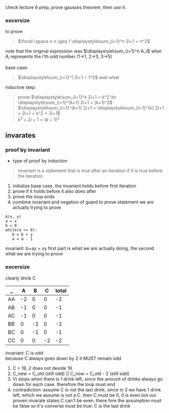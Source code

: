 check lecture 6 prep, prove gausses theorem, then use it.

### excersize
to prove 
> $\forall \space n n \geq 1 \displaystyle\sum_{i=1}^n 2i+1 = n^2$  

note that the original expression was $\displaystyle\sum_{i=1}^n A_i$ wher $A_i$ represents the i'th odd number (1->1, 2->3, 3->5)

base case:
> $\displaystyle\sum_{i=1}^1 2i+1 = 1^2$ wait what

inductive step:
> prove $\displaystyle\sum_{i=1}^k 2i+1 = k^2 \to \displaystyle\sum_{i=1}^{k+1} 2i+1 = (k+1)^2$   
> $\displaystyle\sum_{i=1}^{k+1} 2i+1 = \displaystyle\sum_{i=1}^{k} 2i+1 + 2i+1 = k^2 + 2i+1$   
> $k^2+2i+1 = (k+1)^2$

## invarates
### proof by invariant
* type of proof by induction
> invariant is a statement that is true after an iteration if it is true before the iteration
1. initialize base case, the invariant holds before first iteration 
2. prove if it holds before it also does after 
3. prove the loop ends
4. combine invariant and negation of guard to prove statement we are actually trying to prove

```
A(x, y)
a = x
b = 0
while(a >= 0):
   b = b + y
   a = a - 1
``` 
invariant:  b+a*y = x*y
first part is what we are actually doing, the second what we are trying to prove

### excersize 
clearly drink C
  
_  | A   | B  | C   | total
---|-----|----|-----|----
AA | -2  | 0  | 0   | -2
AB | -1  | 0  | 0   | -1
AC | -1  | 0  | 0   | -1
BB | 0   |-2  | 0   | -2
BC | 0   | -1 | 0   | -1
CC | 0   | 0  | -2  | -2

invariant: C is odd   
because C always goes down by 2 it MUST remain odd
1. C = 19, 2 does not devide 19 
2. C_new = C_old (still odd) || C_now = C_old - 2 (still odd)
3. Vi stops when there is 1 drink left, since the amount of drinks always go down for each case. therefore the loop must end
4. contradiction: assume C is not the last drink, since in 3 we have 1 drink left, which we assume is not a C. then C must be 0, 0 is even but our proven invarate states C can't be even. there fore the assumption must be false so it's converse must be true: C is the last drink
